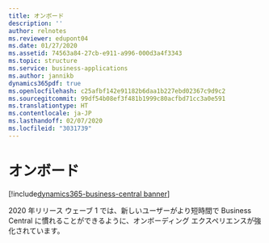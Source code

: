 ```yaml
---
title: オンボード
description: ''
author: relnotes
ms.reviewer: edupont04
ms.date: 01/27/2020
ms.assetid: 74563a84-27cb-e911-a996-000d3a4f3343
ms.topic: structure
ms.service: business-applications
ms.author: jannikb
dynamics365pdf: true
ms.openlocfilehash: c25afbf142e91182b6daa1b227ebd02367c9d9c2
ms.sourcegitcommit: 99df54b08ef3f481b1999c80acfbd71cc3a0e591
ms.translationtype: HT
ms.contentlocale: ja-JP
ms.lasthandoff: 02/07/2020
ms.locfileid: "3031739"
---
```

# <a name="onboarding"></a>オンボード

[!include[dynamics365-business-central banner](../includes/dynamics365-business-central.md)]

<!--structure start-->
2020 年リリース ウェーブ 1 では、新しいユーザーがより短時間で Business Central に慣れることができるように、オンボーディング エクスペリエンスが強化されています。
<!--structure end-->



